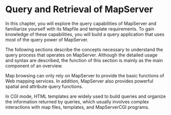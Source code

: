 # Query and Retrieval of MapServer

In this chapter, you will explore the query capabilities of MapServer 
and familiarize yourself with its Mapfile and template requirements.
To gain knowledge of these capabilities, 
you will build a query application that uses most of the query power of MapServer.

The following sections describe the concepts necessary to understand the query process that operates on MapServer. 
Although the detailed usage and syntax are described, 
the function of this section is mainly as the main component of an overview.

Map browsing can only rely on MapServer to provide the basic functions of Web mapping services. 
In addition, MapServer also provides powerful spatial and attribute query functions.

In CGI mode, HTML templates are widely used to build queries and organize the information returned by queries, 
which usually involves complex interactions with map files, templates, and MapServerCGI programs.
